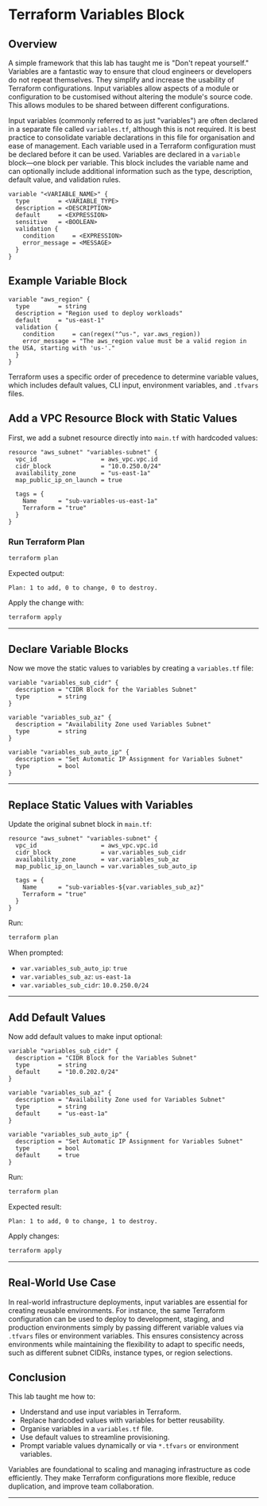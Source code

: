 # Terraform Variables Block

## Overview

A simple framework that this lab has taught me is "Don't repeat yourself." Variables are a fantastic way to ensure that cloud engineers or developers do not repeat themselves. They simplify and increase the usability of Terraform configurations. Input variables allow aspects of a module or configuration to be customised without altering the module's source code. This allows modules to be shared between different configurations.

Input variables (commonly referred to as just "variables") are often declared in a separate file called `variables.tf`, although this is not required. It is best practice to consolidate variable declarations in this file for organisation and ease of management. Each variable used in a Terraform configuration must be declared before it can be used. Variables are declared in a `variable` block—one block per variable. This block includes the variable name and can optionally include additional information such as the type, description, default value, and validation rules.

```hcl
variable "<VARIABLE_NAME>" {
  type        = <VARIABLE_TYPE>
  description = <DESCRIPTION>
  default     = <EXPRESSION>
  sensitive   = <BOOLEAN>
  validation {
    condition     = <EXPRESSION>
    error_message = <MESSAGE>
  }
}
```

## Example Variable Block

```hcl
variable "aws_region" {
  type        = string
  description = "Region used to deploy workloads"
  default     = "us-east-1"
  validation {
    condition     = can(regex("^us-", var.aws_region))
    error_message = "The aws_region value must be a valid region in the USA, starting with 'us-'."
  }
}
```

Terraform uses a specific order of precedence to determine variable values, which includes default values, CLI input, environment variables, and `.tfvars` files.

## Add a VPC Resource Block with Static Values

First, we add a subnet resource directly into `main.tf` with hardcoded values:

```hcl
resource "aws_subnet" "variables-subnet" {
  vpc_id                  = aws_vpc.vpc.id
  cidr_block              = "10.0.250.0/24"
  availability_zone       = "us-east-1a"
  map_public_ip_on_launch = true

  tags = {
    Name      = "sub-variables-us-east-1a"
    Terraform = "true"
  }
}
```

### Run Terraform Plan

```bash
terraform plan
```

Expected output:

```text
Plan: 1 to add, 0 to change, 0 to destroy.
```

Apply the change with:

```bash
terraform apply
```

---

## Declare Variable Blocks

Now we move the static values to variables by creating a `variables.tf` file:

```hcl
variable "variables_sub_cidr" {
  description = "CIDR Block for the Variables Subnet"
  type        = string
}

variable "variables_sub_az" {
  description = "Availability Zone used Variables Subnet"
  type        = string
}

variable "variables_sub_auto_ip" {
  description = "Set Automatic IP Assignment for Variables Subnet"
  type        = bool
}
```

---

## Replace Static Values with Variables

Update the original subnet block in `main.tf`:

```hcl
resource "aws_subnet" "variables-subnet" {
  vpc_id                  = aws_vpc.vpc.id
  cidr_block              = var.variables_sub_cidr
  availability_zone       = var.variables_sub_az
  map_public_ip_on_launch = var.variables_sub_auto_ip

  tags = {
    Name      = "sub-variables-${var.variables_sub_az}"
    Terraform = "true"
  }
}
```

Run:

```bash
terraform plan
```

When prompted:

- `var.variables_sub_auto_ip`: `true`
- `var.variables_sub_az`: `us-east-1a`
- `var.variables_sub_cidr`: `10.0.250.0/24`

---

## Add Default Values

Now add default values to make input optional:

```hcl
variable "variables_sub_cidr" {
  description = "CIDR Block for the Variables Subnet"
  type        = string
  default     = "10.0.202.0/24"
}

variable "variables_sub_az" {
  description = "Availability Zone used for Variables Subnet"
  type        = string
  default     = "us-east-1a"
}

variable "variables_sub_auto_ip" {
  description = "Set Automatic IP Assignment for Variables Subnet"
  type        = bool
  default     = true
}
```

Run:

```bash
terraform plan
```

Expected result:

```text
Plan: 1 to add, 0 to change, 1 to destroy.
```

Apply changes:

```bash
terraform apply
```

---

## Real-World Use Case

In real-world infrastructure deployments, input variables are essential for creating reusable environments. For instance, the same Terraform configuration can be used to deploy to development, staging, and production environments simply by passing different variable values via `.tfvars` files or environment variables. This ensures consistency across environments while maintaining the flexibility to adapt to specific needs, such as different subnet CIDRs, instance types, or region selections.

## Conclusion

This lab taught me how to:

- Understand and use input variables in Terraform.
- Replace hardcoded values with variables for better reusability.
- Organise variables in a `variables.tf` file.
- Use default values to streamline provisioning.
- Prompt variable values dynamically or via `*.tfvars` or environment variables.

Variables are foundational to scaling and managing infrastructure as code efficiently. They make Terraform configurations more flexible, reduce duplication, and improve team collaboration.

---
